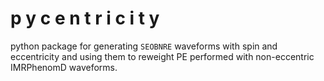 # p y c e n t r i c i t y

python package for generating `SEOBNRE` waveforms with spin and eccentricity and using them to reweight PE performed with non-eccentric IMRPhenomD waveforms.
